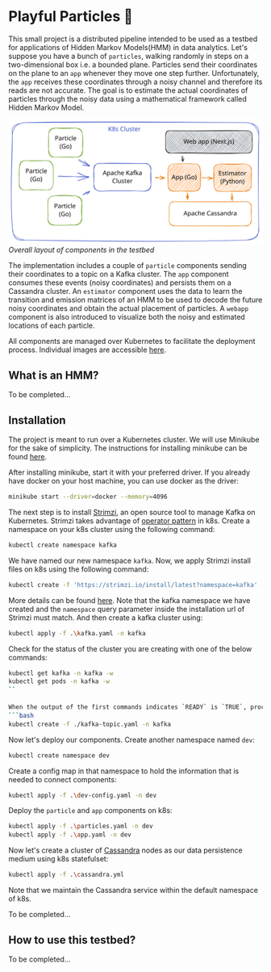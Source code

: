 # Playful Particles 👻

This small project is a distributed pipeline intended to be used as a testbed for applications of Hidden Markov Models(HMM) in data analytics. Let's suppose you have a bunch of `particles`, walking randomly in steps on a two-dimensional box i.e. a bounded plane. Particles send their coordinates on the plane to an `app` whenever they move one step further. Unfortunately, the `app` receives these coordinates through a noisy channel and therefore its reads are not accurate. The goal is to estimate the actual coordinates of particles through the noisy data using a mathematical framework called Hidden Markov Model.  

![Arch](./arch.svg "The layout of the testbed")
*Overall layout of components in the testbed*

The implementation includes a couple of `particle` components sending their coordinates to a topic on a Kafka cluster. The `app` component consumes these events (noisy coordinates) and persists them on a Cassandra cluster. An `estimator` component uses the data to learn the transition and emission matrices of an HMM to be used to decode the future noisy coordinates and obtain the actual placement of particles. A `webapp` component is also introduced to visualize both the noisy and estimated locations of each particle. 

All components are managed over Kubernetes to facilitate the deployment process. Individual images are accessible [here](https://hub.docker.com/u/rapour).

## What is an HMM?

To be completed...


## Installation

The project is meant to run over a Kubernetes cluster. We will use Minikube for the sake of simplicity. The instructions for installing minikube can be found [here](https://minikube.sigs.k8s.io/docs/start/).

After installing minikube, start it with your preferred driver. If you already have docker on your host machine, you can use docker as the driver:
```bash
minikube start --driver=docker --memory=4096
```

The next step is to install [Strimzi](https://strimzi.io/), an open source tool to manage Kafka on Kubernetes. Strimzi takes advantage of [operator pattern](https://kubernetes.io/docs/concepts/extend-kubernetes/operator/) in k8s. Create a namespace on your k8s cluster using the following command:
```bash
kubectl create namespace kafka
```
We have named our new namespace `kafka`. Now, we apply Strimzi install files on k8s using the following command:
```bash
kubectl create -f 'https://strimzi.io/install/latest?namespace=kafka' -n kafka
```

More details can be found [here](https://strimzi.io/quickstarts/). Note that the kafka namespace we have created and the `namespace` query parameter inside the installation url of Strimzi must match. And then create a kafka cluster using:

```bash
kubectl apply -f .\kafka.yaml -n kafka
```

Check for the status of the cluster you are creating with one of the below commands:
```bash
kubectl get kafka -n kafka -w
kubectl get pods -n kafka -w
``

When the output of the first commands indicates `READY` is `TRUE`, proceed with making a kafka topic:
```bash
kubectl create -f ./kafka-topic.yaml -n kafka
```

Now let's deploy our components. Create another namespace named `dev`:
```bash
kubectl create namespace dev
```
Create a config map in that namespace to hold the information that is needed to connect components:
```bash
kubectl apply -f .\dev-config.yaml -n dev
```
Deploy the `particle` and `app` components on k8s:
```bash
kubectl apply -f .\particles.yaml -n dev
kubectl apply -f .\app.yaml -n dev
```

Now let's create a cluster of [Cassandra](https://cassandra.apache.org/_/index.html) nodes as our data persistence medium using k8s statefulset:
```bash
kubectl apply -f .\cassandra.yml
```

Note that we maintain the Cassandra service within the default namespace of k8s. 

To be completed...

## How to use this testbed?

To be completed...